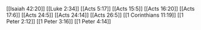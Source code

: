 [[Isaiah 42:20]]
[[Luke 2:34]]
[[Acts 5:17]]
[[Acts 15:5]]
[[Acts 16:20]]
[[Acts 17:6]]
[[Acts 24:5]]
[[Acts 24:14]]
[[Acts 26:5]]
[[1 Corinthians 11:19]]
[[1 Peter 2:12]]
[[1 Peter 3:16]]
[[1 Peter 4:14]]
